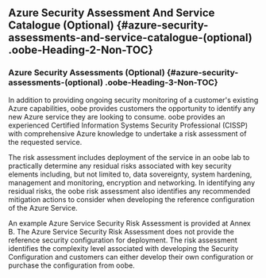 ## Azure Security Assessment And Service Catalogue (Optional) {#azure-security-assessments-and-service-catalogue-(optional) .oobe-Heading-2-Non-TOC}

### Azure Security Assessments (Optional) {#azure-security-assessments-(optional) .oobe-Heading-3-Non-TOC}

In addition to providing ongoing security monitoring of a customer's
existing Azure capabilities, oobe provides customers the opportunity to
identify any new Azure service they are looking to consume. oobe
provides an experienced Certified Information Systems Security
Professional (CISSP) with comprehensive Azure knowledge to undertake a
risk assessment of the requested service.

The risk assessment includes deployment of the service in an oobe lab to
practically determine any residual risks associated with key security
elements including, but not limited to, data sovereignty, system
hardening, management and monitoring, encryption and networking. In
identifying any residual risks, the oobe risk assessment also identifies
any recommended mitigation actions to consider when developing the
reference configuration of the Azure Service.

An example Azure Service Security Risk Assessment is provided at Annex
B. The Azure Service Security Risk Assessment does not provide the
reference security configuration for deployment. The risk assessment
identifies the complexity level associated with developing the Security
Configuration and customers can either develop their own configuration
or purchase the configuration from oobe.

<div style="page-break-before:always"></div>